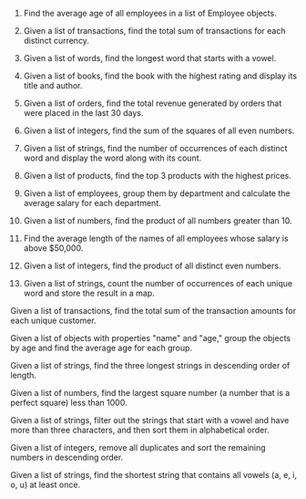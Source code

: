 1. Find the average age of all employees in a list of Employee objects.

2. Given a list of transactions, find the total sum of transactions for each distinct currency.

3. Given a list of words, find the longest word that starts with a vowel.

4. Given a list of books, find the book with the highest rating and display its title and author.

5. Given a list of orders, find the total revenue generated by orders that were placed in the last 30 days.

6. Given a list of integers, find the sum of the squares of all even numbers.

7. Given a list of strings, find the number of occurrences of each distinct word and display the word along with its count.

8. Given a list of products, find the top 3 products with the highest prices.

9. Given a list of employees, group them by department and calculate the average salary for each department.

10. Given a list of numbers, find the product of all numbers greater than 10.

11. Find the average length of the names of all employees whose salary is above $50,000.

12. Given a list of integers, find the product of all distinct even numbers.

13. Given a list of strings, count the number of occurrences of each unique word and store the result in a map.

Given a list of transactions, find the total sum of the transaction amounts for each unique customer.

Given a list of objects with properties "name" and "age," group the objects by age and find the average age for each group.

Given a list of strings, find the three longest strings in descending order of length.

Given a list of numbers, find the largest square number (a number that is a perfect square) less than 1000.

Given a list of strings, filter out the strings that start with a vowel and have more than three characters, and then sort them in alphabetical order.

Given a list of integers, remove all duplicates and sort the remaining numbers in descending order.

Given a list of strings, find the shortest string that contains all vowels (a, e, i, o, u) at least once.